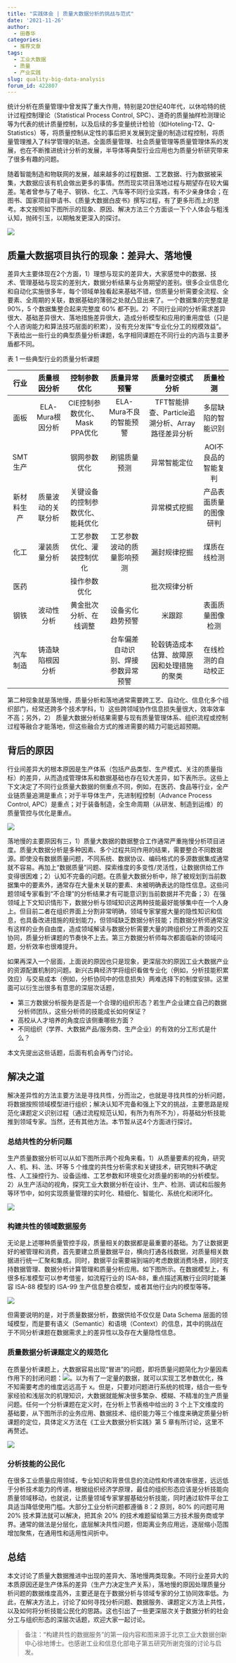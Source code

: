 ```yaml
---
title: "实践体会 | 质量大数据分析的挑战与范式"
date: '2021-11-26'
author:
  - 田春华
categories:
  - 推荐文章
tags:
  - 工业大数据
  - 质量
  - 产业实践
slug: quality-big-data-analysis
forum_id: 422807
---
```


统计分析在质量管理中曾发挥了重大作用，特别是20世纪40年代，以休哈特的统计过程控制理论（Statistical Process Control, SPC）、道奇的质量抽样检测理论等为代表的统计质量控制，以及后续的多变量统计检验（如Hoteling-T2、Q-Statistics）等，将质量控制从定性的事后把关发展到定量的制造过程控制，将质量管理推入了科学管理的轨道。全面质量管理、社会质量管理等质量管理体系的发展，也在不断推进统计分析的发展，半导体等典型行业应用也为质量分析研究带来了很多有趣的问题。

随着智能制造和物联网的发展，越来越多的过程数据、工艺数据、行为数据被采集，大数据应该有机会做出更多的事情。然而现实项目落地过程与期望存在较大偏差。笔者曾参与了电子、钢铁、化工、汽车等不同行业实践，有不少亲身体会；在图书、国家项目申请书、《质量大数据白皮书》撰写过程，有了更多形而上的思考。本文按照如下图所示的现象、原因、解决方法三个方面谈一下个人体会与粗浅认知，抛砖引玉，以期触发更深入的探讨。

![](https://raw.githubusercontent.com/cosname/uploads/master/2021/12/quality-big-data/image1.png)

## 质量大数据项目执行的现象：差异大、落地慢
差异大主要体现在2个方面，1）理想与现实的差异大，大家感觉中的数据、技术、管理基础与现实的差别大，数据分析结果与业务期望的差别。很多企业信息化和自动化实施很多年，每个领域单独看起来基础不错，但质量分析需要全流程、全要素、全周期的关联，数据基础的薄弱之处就凸显出来了。一个数据集的完整度是 90%，5 个数据集整合起来完整度 60% 都不到。2）不同行业间的分析需求差异很大、基础差异很大、落地措施差异很大，造成分析模型和应用的重用度低（只是个人咨询能力和算法技巧层面的积累），没有充分发挥“专业化分工的规模效益”。下表给出一些行业的典型质量分析课题，名字相同课题在不同行业的内涵与主要矛盾都不同。

表 1  一些典型行业的质量分析课题

| 行业 | 质量根因分析 | 控制参数优化 | 质量异常预警 | 质量时空模式分析 | 质量检测 |
| :-: | :-: | :-: | :-: | :-: | :-: |
| 面板	| ELA-Mura根因分析 | CIE控制参数优化、Mask PPA优化 | ELA-Mura不良的智能预警 | TFT智能排查、Particle追溯分析、Array路径差异分析	| 多层缺陷的智能识别 |
| SMT生产	| |	钢网参数优化 |	刷锡质量预测 | 异常智能定位 | AOI不良品的智能复判 |
| 新材料生产 | 质量波动的关联分析 | 关键设备的控制参数优化、能耗优化 |  | 异常模式挖掘 | 产品表面质量的图像研判 |
| 化工 | 灌装质量分析 | 工艺参数优化、灌装控制优化 | 工艺参数波动的质量影响预测 | 漏封规律挖掘 | 煤质在线检测 |
| 医药 |  | 操作参数优化 |  | 批次规律分析 |  | 	
| 钢铁 | 波动性分析 | 黄金批次分析、在线调整 | 设备劣化趋势预警 | 米跟踪 | 表面质量图像检测 |
| 汽车制造 | 铸造缺陷根因分析 |  | 台车偏差自动识别、焊接参数异常预警 | 轮毂铸造成本估算、故障原因和处理措施的聚类 | 在线检测的自动校正 |

第二种现象就是落地慢，质量分析和落地通常需要跨工艺、自动化、信息化多个组织部门，经常还跨多个技术学科，1）这些跨领域协作信息损失量很大，效率效率不高；另外，2） 质量大数据分析结果需要与现有质量管理体系、组织流程或控制过程等融合才能落地，但这些融合方式的推进需要的精力可能远超预期。

## 背后的原因

行业间差异大的根本原因是生产体系（包括产品类型、生产模式、关注的质量指标）的差异，从而造成管理体系和数据基础也存在较大差异，如下表所示。这些上下文决定了不同行业质量大数据的侧重点不同，例如，在医药、食品等行业，全产业链质量追溯是重点；对于半导体生产，先进制程控制（Advance Process Control, APC）是重点；对于装备制造，全生命周期（从研发、制造到运维）的质量管控与优化是重点。

![](https://raw.githubusercontent.com/cosname/uploads/master/2021/12/quality-big-data/image2.png)

落地慢的主要原因有三，1）质量大数据的数据整合工作通常严重拖慢分析项目进度。质量大数据分析是多种因素、多个过程共同作用的结果，需要整合不同数据源。即使没有数据质量问题，不同系统、数据协议、编码格式的多源数据集成通常就不容易。再加上“数据质量”问题、探索维度的多变性/灵活性，让数据供给工作变得很困难；2）认知不完备的问题。在质量大数据分析中，除了被规划到当前数据集中的要素外，通常存在大量未关联的要素、未被明确表达的隐性信息。这些问题领域专家看到“不合理”的分析结果才有可能意识到当前数据并不完备；3）在强领域上下文知识情形下，数据分析与领域知识这两种技能最好能够集中在一个人身上。但目前二者在组织界面上分割非常明确，领域专家掌握大量的隐性知识和信息，也具备改进措施的规划能力，但领域缺乏数据分析技能；而数据分析师通常没有这样的业务自由度，造成领域解读与数据分析需要大量的跨组织分工界面的交互协同，质量分析课题的节奏快不上去。第三方数据分析师每次都面临新的领域问题，分析效率也很难提升。

如果再深入一个层面，上面说的原因也只是现象，更深层次的原因工业大数据产业的资源配置机制的问题。新兴古典经济学将组织看做专业化（例如，分析技能积累效应）与交易成本（例如，分析协同中的信息损失）两难选择下的制度安排。这里面可以衍生出很多有意思的深层次话题，

- 第三方数据分析服务是否是一个合理的组织形态？若生产企业建立自己的数据分析师团队，这些分析师的技能成长如何保证？
- 高校从人才培养的角度应该侧重哪些方面？
- 不同组织（学界、大数据产品/服务商、生产企业）的有效的分工形式是什么？

本文先提出这些话题，后面有机会再专门讨论。

## 解决之道

解决差异性的方法主要方法是寻找共性，分而治之，也就是寻找共性的分析问题，将数据按照领域模型进行组织；解决认知不完备和强上下文的挑战，主要思路是规范化课题定义识别过程（通过流程规范认知，有所为有所不为），将基础分析技能推到领域专家。当然，还有其他方法。本节暂从这4个方面进行探讨。

### 总结共性的分析问题

生产质量数据分析可以从如下图所示两个视角来看。1）从质量要素的视角，研究人、机、料、法、环等 5 个维度的共性分析需求和关键技术，研究物料不确定性、人工操控行为、设备运维、工艺参数和环境变化对质量的影响的分析模型。2）从生产活动的视角，探究工业大数据分析在设计、生产、检测、调试和后服务等环节中，如何实现质量管理的实时化、精细化、智能化、系统化和闭环化。

![](https://raw.githubusercontent.com/cosname/uploads/master/2021/12/quality-big-data/image3.png)

### 构建共性的领域数据服务

无论是上述哪种质量管控手段，质量相关的数据都是最重要的基础。为了让数据更好的被管理和消费，首先要建立质量数据平台，横向打通各线数据，对质量相关数据进行统一汇聚和集成。同时，数据平台需要端到端的考虑数据消费场景，同时支持数据管理、数据分析计算管理和质量分析应用。如下图所示。在数据模型上，有很多标准模型可以参考借鉴，如流程行业的 ISA-88，重点描述离散行业同时能兼容 ISA-88 模型的 ISA-99 生产信息整合模型，或者其他行业内的模型等等。

![](https://raw.githubusercontent.com/cosname/uploads/master/2021/12/quality-big-data/image4.png)

但需要说明的是，对于质量数据分析，数据供给不仅仅是 Data Schema 层面的领域模型，而是要有语义（Semantic）和语境（Context）的信息，其中的挑战在于不同分析课题在数据需求上的差异性以及存在大量隐性信息。

### 质量数据分析课题定义的规范化

在质量分析课题上，大数据容易出现“冒进”的问题，即将质量问题简化为少量因素作用下的封闭问题：![](https://latex.codecogs.com/png.image?\dpi{110}&space;y=f(x))。以为有了一定量的数据，就可以实现工艺参数优化，殊不知需要考虑的维度远远高于 x。但是，只要对问题进行系统的梳理，结合一些专家经验和浅层次的机理知识，大数据就能解决很多繁杂、模糊、不精准的生产质量问题。任何一个分析课题在定义时，在分析上节表格中给出的 3 个上下文维度的基础要，从下图所示的业务应用、数据技术、组织能力等三个维度来确定质量分析课题的定位，具体定义方法在《工业大数据分析实践》第 5 章有所讨论，这里不再赘述。

![](https://raw.githubusercontent.com/cosname/uploads/master/2021/12/quality-big-data/image5.png)

### 分析技能的公民化

在很多工业质量应用领域，专业知识和背景信息的流动性和传递效率很差，远远低于分析技术能力的传递，根据组织经济学原理，最佳的组织形态应该是分析技能向质量领域移动，也就说，让质量领域专家掌握基础分析技能，同时通过软件平台工具适当降低使用门槛。大部分工业分析问题都遵循 8：2 原则，80% 的问题可用 20% 技术算法就可以解决，把其余 20% 的技术难题留给第三方技术服务商或学界。通常的做法是分层化，底层解决共性问题，但距离业务应用远，逐层缩小范围增加聚焦，在通用性和适用性间折中。

## 总结

本文讨论了质量大数据推进中出现的差异大、落地慢两类现象。不同行业差异大的本质原因还是生产体系的差异（生产力决定生产关系），落地慢的原因处理质量分析问题的数据维度高外，主要还是在于数据分析与领域专家的分工协同效率低。为此，在解决方法上，讨论了如何寻找分析问题、数据服务、课题定义方法上共性，以及如何将分析技能公民化的思路。这也引出了一些更深层次关于数据分析的社会分工与组织形态的深层次话题，欢迎大家一起讨论。

> 备注：“构建共性的数据服务”的第一段内容和图来源于北京工业大数据创新中心徐地博士。也感谢工业和信息化部电子第五研究所谢克强的讨论与启发。
